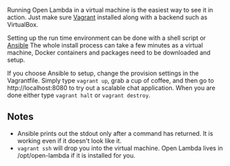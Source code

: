 Running Open Lambda in a virtual machine is the easiest way to see it in action. Just make sure [Vagrant](https://www.vagrantup.com/) installed along with a backend such as VirtualBox.

Setting up the run time environment can be done with a shell script or [Ansible](https://www.ansible.com/) The whole install process can take a few minutes as a virtual machine, Docker containers and packages need to be downloaded and setup.

If you choose Ansible to setup, change the provision settings in the Vagrantfile. Simply type `vagrant up`, grab a cup of coffee, and then go to http://localhost:8080 to try out a scalable chat application. When you are done either type `vagrant halt` or `vagrant destroy`.

## Notes
* Ansible prints out the stdout only after a command has returned. It is working even if it doesn't look like it.
* `vagrant ssh` will drop you into the virtual machine. Open Lambda lives in /opt/open-lambda if it is installed for you.
